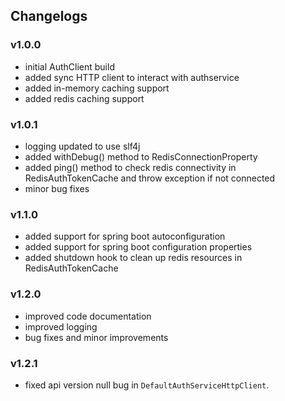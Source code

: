 ## Changelogs

### v1.0.0

- initial AuthClient build
- added sync HTTP client to interact with authservice
- added in-memory caching support
- added redis caching support

### v1.0.1

- logging updated to use slf4j
- added withDebug() method to RedisConnectionProperty
- added ping() method to check redis connectivity in RedisAuthTokenCache and throw exception if not connected
- minor bug fixes

### v1.1.0

- added support for spring boot autoconfiguration
- added support for spring boot configuration properties
- added shutdown hook to clean up redis resources in RedisAuthTokenCache

### v1.2.0

- improved code documentation
- improved logging
- bug fixes and minor improvements

### v1.2.1

- fixed api version null bug in `DefaultAuthServiceHttpClient`.
